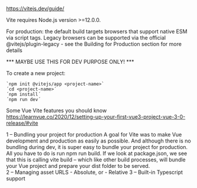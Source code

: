 https://vitejs.dev/guide/

Vite requires Node.js version >=12.0.0.

For production: the default build targets browsers that support native ESM via script tags. Legacy browsers can be supported via the official @vitejs/plugin-legacy - see the Building for Production section for more details

***  MAYBE USE THIS FOR DEV PURPOSE ONLY! ***

To create a new project:

    `npm init @vitejs/app <project-name>`
    ´cd <project-name>´ 
    ´npm install´ 
    ´npm run dev´ 


Some Vue Vite features you should know
https://learnvue.co/2020/12/setting-up-your-first-vue3-project-vue-3-0-release/#vite

1 – Bundling your project for production
A goal for Vite was to make Vue development and production as easily as possible. And although there is no bundling during dev, it is super easy to bundle your project for production. 
All you have to do is run npm run build. 
If we look at package.json, we see that this is calling vite build – which like other build processes, will bundle your Vue project and prepare your dist folder to be served.  
2 – Managing asset URLS
    - Absolute, or
    - Relative
3 – Built-in Typescript support

